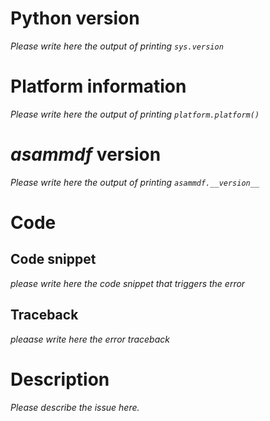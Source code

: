 # Python version
_Please write here the output of printing ``sys.version``_

# Platform information
_Please write here the output of printing ``platform.platform()``_

# _asammdf_ version
_Please write here the output of printing ``asammdf.__version__``_

# Code 

  ## Code snippet
  _please write here the code snippet that triggers the error_
  
  ## Traceback
  _pleaase write here the error traceback_
  
# Description
_Please describe the issue here._